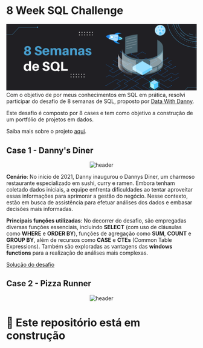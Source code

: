 # 8 Week SQL Challenge
![Alt text](https://github.com/biancaportela/SQL_8_week_challenges/blob/main/imagens/8%20semanas%20de%20sql%20(2).png?raw=true)
Com o objetivo de por meus conhecimentos em  SQL em prática, resolvi participar do desafio de 8 semanas de SQL, proposto por [Data With Danny](https://www.datawithdanny.com/).

Este desafio é composto por 8 cases e tem como objetivo a construção de um portfólio de projetos em dados.

Saiba mais sobre o projeto [aqui](https://8weeksqlchallenge.com/).



## Case 1 - Danny's Diner
<p align="center">
<img src="https://8weeksqlchallenge.com/images/case-study-designs/1.png" alt="header" width="300" height="300">

**Cenário**: No início de 2021, Danny inaugurou o Dannys Diner, um charmoso restaurante especializado em sushi, curry e ramen. Embora tenham coletado dados iniciais, a equipe enfrenta dificuldades ao tentar aproveitar essas informações para aprimorar a gestão do negócio. Nesse contexto, estão em busca de assistência para efetuar análises dos dados e embasar decisões mais informadas.

**Principais funções utilizadas**: No decorrer do desafio, são empregadas diversas funções essenciais, incluindo **SELECT** (com uso de cláusulas como **WHERE** e **ORDER BY**), funções de agregação como **SUM**, **COUNT** e **GROUP BY**, além de recursos como **CASE** e **CTEs** (Common Table Expressions). Também são exploradas as vantagens das **windows functions** para a realização de análises mais complexas.

[Solução do desafio](https://github.com/biancaportela/SQL_8_week_challenges/tree/main/1_dannys_diner)

## Case 2 - Pizza Runner
<p align="center">
<img src="https://8weeksqlchallenge.com/images/case-study-designs/2.png" alt="header" width="300" height="300">


# 🚧 Este repositório está em construção